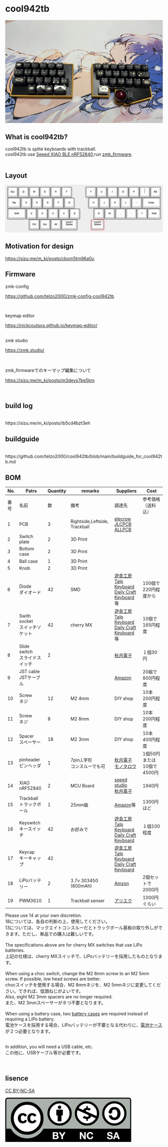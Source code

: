 # cool942tb

![](img/img00001.jpg)

## What is cool942tb?

cool942tb is splite keyboards with trackball.
<br>
cool942tb use [Seeed XIAO BLE nRF52840](https://jp.seeedstudio.com/Seeed-XIAO-BLE-nRF52840-p-5201.html?msclkid=5541f7f3d0f911eca6023fe520de5bfa),run [zmk_firmware](https://zmk.dev).
<br>
<br>

## Layout

![](img/cool942tb.jpg)


## Motivation for design

https://sizu.me/m_ki/posts/cbom5tm96a0u
<br>

## Firmware

zmk-config

https://github.com/telzo2000/zmk-config-cool942tb

<br>

keymap editor

https://nickcoutsos.github.io/keymap-editor/

<br>
zmk studio

https://zmk.studio/

<br>

zmk_firmwareでのキーマップ編集について


https://sizu.me/m_ki/posts/m3devs7be5km

<br>

## build log

<br>
https://sizu.me/m_ki/posts/ib5cd4bzt3eh
<br>

## buildguide

<br>
https://github.com/telzo2000/cool942tb/blob/main/buildguide_for_cool942tb.md
<br>

## BOM

| No. | Patrs | Quantity | remarks | Suppliers | Cost |
|--|--|--|--|--|--|
|番号|名前|数|備考|調達先|参考価格（送料込）|<br>
|1|PCB|3|Rightside,Leftside,<br>Trackball|[elecrow](https://www.elecrow.com)<br>[JLCPCB](https://jlcpcb.com)<br>[ALLPCB](https://www.allpcb.com)||<br>
|2|Switch plate|2|3D Print|||
|3|Bottom case|2|3D Print|||
|4|Ball case|1|3D Print|||
|5|Knob|2|3D Print|||
|6|Diode<br>ダイオード|42|SMD|[遊舎工房](https://yushakobo.jp)<br>[Talp Keyboard](https://talpkeyboard.net)<br>[Daily Craft Keyboard](https://shop.dailycraft.jp)等|100個で220円程度から|
|7|Swith socket<br>スイッチソケット|42|cherry MX|[遊舎工房](https://yushakobo.jp)<br>[Talp Keyboard](https://talpkeyboard.net)<br>[Daily Craft Keyboard](https://shop.dailycraft.jp)等|10個で165円程度|
|8|Slide switch<br>スライドスイッチ|2||[秋月電子](https://akizukidenshi.com/catalog/g/g115370/)|１個30円|
|9|JST cable<br>JSTケーブル|||[Amazon](https://www.amazon.co.jp/dp/B07NRR255D?ref=ppx_yo2ov_dt_b_fed_asin_title)|20組で800円程度|
|10|Screw<br>ネジ|12|M2 4mm|DIY shop|10本200円程度|
|11|Screw<br>ネジ|8|M2 8mm|DIY shop|10本200円程度|
|12|Spacer<br>スペーサー|18|M2 3mm|DIY shop|10本400円程度|
|13|pinheader<br>ピンヘッダ|1|7pin,L字形<br>コンスルーでも可|[秋月電子](https://akizukidenshi.com/catalog/g/g101627/)<br>[モノタロウ](https://www.monotaro.com/p/4372/1914/?srsltid=AfmBOooNFXhsyVNPPtl8VZ9vMxbrLr2A5btmrf5l_N4rMR9fy4N_bydG)|1個50円または10個で4500円|
|14|XIAO nRF52840|2|MCU Board|[seeed studio](https://jp.seeedstudio.com/Seeed-XIAO-BLE-nRF52840-p-5201.html?msclkid=5541f7f3d0f911eca6023fe520de5bfa)<br>[秋月電子](https://akizukidenshi.com/catalog/g/g117341/)|1940円|
|15|Trackball<br>トラックボール|1|25mm級|[Amazon](https://www.amazon.co.jp/dp/B0D4DYH8XY?ref=ppx_yo2ov_dt_b_fed_asin_title)等|1300円ほど|
|16|Keyswitch<br>キースイッチ|42|お好みで|[遊舎工房](https://yushakobo.jp)<br>[Talp Keyboard](https://talpkeyboard.net)<br>[Daily Craft Keyboard](https://shop.dailycraft.jp)|１個100程度|
|17|Keycap<br>キーキャップ|42||[遊舎工房](https://yushakobo.jp)<br>[Talp Keyboard](https://talpkeyboard.net)<br>[Daily Craft Keyboard](https://shop.dailycraft.jp)||
|18|LiPoバッテリー|2|3.7v 303450 (600mAh)|[Amzon](https://www.amazon.co.jp/dp/B09Z6LS9CN?ref=ppx_yo2ov_dt_b_fed_asin_title)|2個セットで2000円|
|19|PWM3610|1|Trackball senser|[アリエク](https://ja.aliexpress.com/item/1005007622547772.html?spm=a2g0o.order_list.order_list_main.45.72e8585aVqU7cH&gatewayAdapt=glo2jpn)|1000円ぐらい|


Please use 14 at your own discretion.
<br>
18については、各自の判断の上、使用してください。
<br>
13については、マックエイトコンスルーだとトラックボール基板の取り外しができます。ただし、単品での購入は難しいです。
<br>
<br>
The specifications above are for cherry MX switches that use LiPo batteries.
<br>
上記の仕様は、cherry MXスイッチで、LiPoバッテリーを採用したものとなります。
<br>
<br>
When using a choc switch, change the M2 8mm screw to an M2 5mm screw. If possible, low head screws are better.
<br>
chocスイッチを使用する場合、M2 8mmネジを、M2 5mmネジに変更してください。できれば、低頭ねじがよいです。
<br>
Also, eight M2 3mm spacers are no longer required.
<br>
また、M2 3mmスペーサーが８つ不要となります。
<br>
<br>
When using a battery case, two [battery cases](https://www.marutsu.co.jp/pc/i/59151/?srsltid=AfmBOoo5ctOn9kOUGJA7pCL4M2f4Y3IolfSweL7epFytDI-BLKNBKMa8) are required instead of requiring a LiPo battery.
<br>
電池ケースを採用する場合、LiPoバッテリーが不要となる代わりに、[電池ケース](https://www.marutsu.co.jp/pc/i/59151/?srsltid=AfmBOoo5ctOn9kOUGJA7pCL4M2f4Y3IolfSweL7epFytDI-BLKNBKMa8)が２つ必要となります。
<br>
<br>

In addition, you will need a USB cable, etc.
<br>
この他に、USBケーブル等が必要です。
<br>

<br>



## lisence

[CC BY-NC-SA](https://creativecommons.org/licenses/by-nc-sa/4.0/deed.ja)

![](img/by-nc-sa.png)
